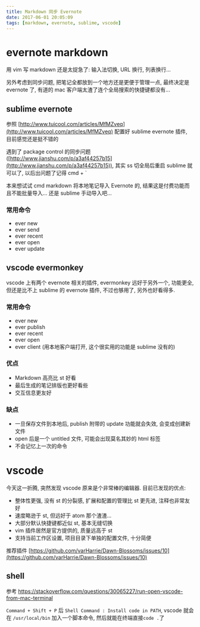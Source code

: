 ```yaml
---
title: Markdown 同步 Evernote
date: 2017-06-01 20:05:09
tags: [markdown, evernote, sublime, vscode]
---
```



# evernote markdown

用 vim 写 markdown 还是太捉急了: 输入法切换, URL 换行, 列表换行...

另外考虑到同步问题, 把笔记全都放到一个地方还是更便于管理一点, 最终决定是 evernote 了, 有道的 mac 客户端太渣了连个全局搜索的快捷键都没有...

## sublime evernote

参照 [http://www.tuicool.com/articles/MfMZveq](http://www.tuicool.com/articles/MfMZveq) 配置好 sublime evernote 插件, 目前感觉还是挺不错的

遇到了 package control 的同步问题([http://www.jianshu.com/p/a3af44257b15](http://www.jianshu.com/p/a3af44257b15)), 其实 ss 切全局后重启 sublime 就可以了, 以后出问题了记得 cmd + `

本来想试试 cmd markdown 将本地笔记导入 Evernote 的, 结果这是付费功能而且不能批量导入... 还是 sublime 手动导入吧...

### 常用命令

*   ever new
*   ever send
*   ever recent
*   ever open
*   ever update

## vscode evermonkey

vscode 上有两个 evernote 相关的插件, evermonkey 远好于另外一个, 功能更全, 但还是比不上 sublime 的 evernote 插件, 不过也够用了, 另外也好看得多.

### 常用命令

*   ever new
*   ever publish
*   ever recent
*   ever open
*   ever client (用本地客户端打开, 这个很实用的功能是 sublime 没有的)

### 优点

*   Markdown 高亮比 st 好看
*   最后生成的笔记排版也更好看些
*   交互信息更友好

### 缺点

*   一旦保存文件到本地后, publish 附带的 update 功能就会失效, 会变成创建新文件
*   open 后是一个 untitled 文件, 可能会出现莫名其妙的 html 标签
*   不会记忆上一次的命令

# vscode

今天这一折腾, 突然发现 vscode 原来是个非常棒的编辑器. 目前已发现的优点:

*   整体性更强, 没有 st 的分裂感, 扩展和配置的管理比 st 更先进, 注释也非常友好
*   速度略逊于 st, 但远好于 atom 那个渣渣...
*   大部分默认快捷键都近似 st, 基本无缝切换
*   vim 插件居然是官方提供的, 质量远高于 st
*   支持当前工作区设置, 项目目录下单独的配置文件, 十分简便

推荐插件 [https://github.com/varHarrie/Dawn-Blossoms/issues/10](https://github.com/varHarrie/Dawn-Blossoms/issues/10)

## shell
参考 https://stackoverflow.com/questions/30065227/run-open-vscode-from-mac-terminal

`Command + Shift + P` 后 `Shell Command : Install code in PATH`, vscode 就会在 `/usr/local/bin` 加入一个脚本命令, 然后就能在终端直接`code .`了



